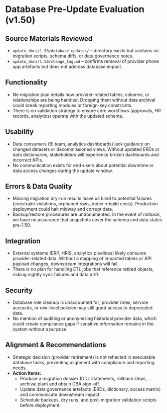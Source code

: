 # Database Pre-Update Evaluation (v1.50)

## Source Materials Reviewed
- `update_docs/1.50/database_updates/` – directory exists but contains no migration scripts, schema diffs, or data governance notes.
- `update_docs/1.50/change_log.md` – confirms removal of provider phone app artefacts but does not address database impact.

## Functionality
- No migration plan details how provider-related tables, columns, or relationships are being handled. Dropping them without data archival could break reporting modules or foreign-key constraints.
- There is no validation strategy to ensure core workflows (approvals, HR records, analytics) operate with the updated schema.

## Usability
- Data consumers (BI team, analytics dashboards) lack guidance on changed datasets or decommissioned views. Without updated ERDs or data dictionaries, stakeholders will experience broken dashboards and incorrect KPIs.
- No communication exists for end-users about potential downtime or data access changes during the update window.

## Errors & Data Quality
- Missing migration dry-run results leave us blind to potential failures (constraint violations, orphaned rows, index rebuild costs). Production deployment could halt midway and corrupt data.
- Backup/restore procedures are undocumented. In the event of rollback, we have no assurance that snapshots cover the schema and data states pre-1.50.

## Integration
- External systems (ERP, HRIS, analytics pipelines) likely consume provider-related data. Without a mapping of impacted tables or API payload changes, downstream integrations will fail.
- There is no plan for handling ETL jobs that reference retired objects, risking nightly sync failures and data drift.

## Security
- Database role cleanup is unaccounted for; provider roles, service accounts, or row-level policies may still grant access to deprecated data.
- No mention of auditing or anonymising historical provider data, which could create compliance gaps if sensitive information remains in the system without a purpose.

## Alignment & Recommendations
- Strategic decision (provider retirement) is not reflected in executable database tasks, preventing alignment with compliance and reporting needs.
- **Action Items:**
  - Produce a migration dossier (DDL statements, rollback steps, archival plan) and obtain DBA sign-off.
  - Update data governance artefacts (ERDs, dictionary, access matrix) and communicate downstream impact.
  - Schedule backups, dry runs, and post-migration validation scripts before deployment.
